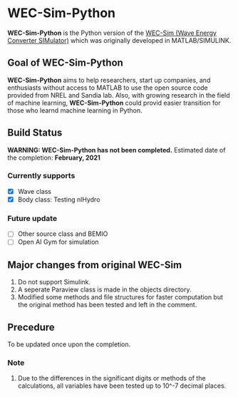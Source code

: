 # WEC-Sim-Python
**WEC-Sim-Python** is the Python version of the [WEC-Sim (Wave Energy Converter SIMulator)](https://github.com/WEC-Sim/WEC-Sim.git) which was originally developed in MATLAB/SIMULINK. 

## Goal of WEC-Sim-Python
**WEC-Sim-Python** aims to help researchers, start up companies, and enthusiasts without access to MATLAB to use the open source code provided from NREL and Sandia lab. Also, with growing research in the field of machine learning, **WEC-Sim-Python** could provid easier transition for those who learnd machine learning in Python.

## Build Status
**WARNING: WEC-Sim-Python has not been completed.** Estimated date of the completion: **February, 2021**
### Currently supports
- [x] Wave class
- [x] Body class: Testing nlHydro
### Future update
- [ ] Other source class and BEMIO 
- [ ] Open AI Gym for simulation

## Major changes from original WEC-Sim
1. Do not support Simulink.
3. A seperate Paraview class is made in the objects directory.
4. Modified some methods and file structures for faster computation but the original method has been tested and left in the comment.

## Precedure
To be updated once upon the completion.

### Note
1. Due to the  differences in the significant digits or methods of the calculations, all variables have been tested up to 10^-7 decimal places.
